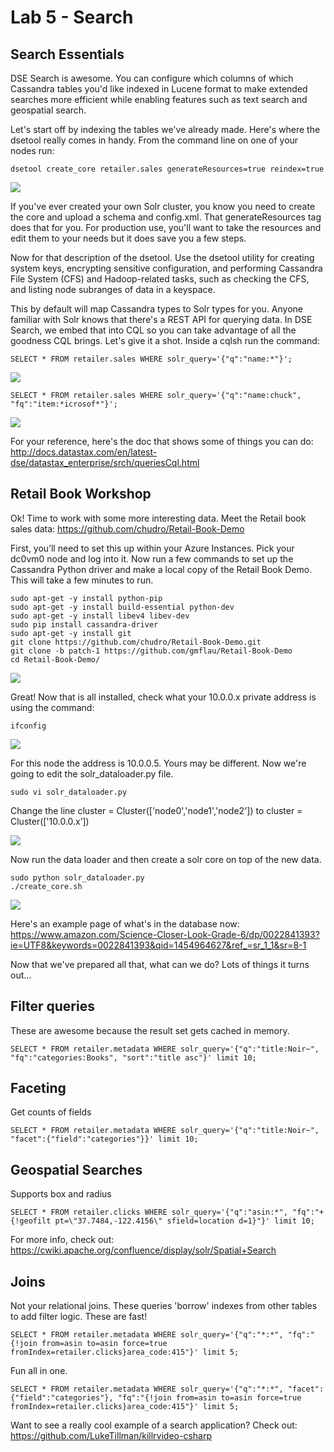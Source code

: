 # Lab 5 - Search

## Search Essentials

DSE Search is awesome. You can configure which columns of which Cassandra tables you'd like indexed in Lucene format to make extended searches more efficient while enabling features such as text search and geospatial search.

Let's start off by indexing the tables we've already made. Here's where the dsetool really comes in handy.  From the command line on one of your nodes run:

```
dsetool create_core retailer.sales generateResources=true reindex=true
```

![](./img/lab5-1makecore_v502.png)

If you've ever created your own Solr cluster, you know you need to create the core and upload a schema and config.xml. That generateResources tag does that for you. For production use, you'll want to take the resources and edit them to your needs but it does save you a few steps.

Now for that description of the dsetool. Use the dsetool utility for creating system keys, encrypting sensitive configuration, and performing Cassandra File System (CFS) and Hadoop-related tasks, such as checking the CFS, and listing node subranges of data in a keyspace.

This by default will map Cassandra types to Solr types for you. Anyone familiar with Solr knows that there's a REST API for querying data. In DSE Search, we embed that into CQL so you can take advantage of all the goodness CQL brings. Let's give it a shot.  Inside a cqlsh run the command:

```
SELECT * FROM retailer.sales WHERE solr_query='{"q":"name:*"}';
```

![](./img/lab5-2solrselect_v502.png)

```
SELECT * FROM retailer.sales WHERE solr_query='{"q":"name:chuck", "fq":"item:*icrosof*"}';
```

![](./img/lab5-3solrselect_v502.png)

For your reference, here's the doc that shows some of things you can do: http://docs.datastax.com/en/latest-dse/datastax_enterprise/srch/queriesCql.html

## Retail Book Workshop

Ok! Time to work with some more interesting data. Meet the Retail book sales data: https://github.com/chudro/Retail-Book-Demo

First, you’ll need to set this up within your Azure Instances. Pick your dc0vm0 node and log into it.  Now run a few commands to set up the Cassandra Python driver and make a local copy of the Retail Book Demo.  This will take a few minutes to run.

```
sudo apt-get -y install python-pip
sudo apt-get -y install build-essential python-dev
sudo apt-get -y install libev4 libev-dev
sudo pip install cassandra-driver
sudo apt-get -y install git
git clone https://github.com/chudro/Retail-Book-Demo.git
git clone -b patch-1 https://github.com/gmflau/Retail-Book-Demo
cd Retail-Book-Demo/
```

![](./img/lab5-4installs_v502.png)

Great!  Now that is all installed, check what your 10.0.0.x private address is using the command:

```
ifconfig
```

![](./img/lab5-5tenzero_v502.png)

For this node the address is 10.0.0.5.  Yours may be different.  Now we're going to edit the solr_dataloader.py file.

```
sudo vi solr_dataloader.py
```

Change the line cluster = Cluster(['node0','node1','node2']) to cluster = Cluster(['10.0.0.x’])

![](./img/lab5-6loaderip_v502.png)

Now run the data loader and then create a solr core on top of the new data.

```
sudo python solr_dataloader.py
./create_core.sh
```

![](./img/lab5-7coreandload_v502.png)

Here's an example page of what's in the database now: https://www.amazon.com/Science-Closer-Look-Grade-6/dp/0022841393?ie=UTF8&keywords=0022841393&qid=1454964627&ref_=sr_1_1&sr=8-1

Now that we've prepared all that, what can we do?  Lots of things it turns out...

## Filter queries

These are awesome because the result set gets cached in memory.

```
SELECT * FROM retailer.metadata WHERE solr_query='{"q":"title:Noir~", "fq":"categories:Books", "sort":"title asc"}' limit 10; 
```

## Faceting

Get counts of fields

```
SELECT * FROM retailer.metadata WHERE solr_query='{"q":"title:Noir~", "facet":{"field":"categories"}}' limit 10; 
```

## Geospatial Searches

Supports box and radius

```
SELECT * FROM retailer.clicks WHERE solr_query='{"q":"asin:*", "fq":"+{!geofilt pt=\"37.7484,-122.4156\" sfield=location d=1}"}' limit 10; 
```

For more info, check out: https://cwiki.apache.org/confluence/display/solr/Spatial+Search

## Joins

Not your relational joins. These queries 'borrow' indexes from other tables to add filter logic. These are fast!

```
SELECT * FROM retailer.metadata WHERE solr_query='{"q":"*:*", "fq":"{!join from=asin to=asin force=true fromIndex=retailer.clicks}area_code:415"}' limit 5; 
```

Fun all in one.

```
SELECT * FROM retailer.metadata WHERE solr_query='{"q":"*:*", "facet":{"field":"categories"}, "fq":"{!join from=asin to=asin force=true fromIndex=retailer.clicks}area_code:415"}' limit 5;
```

Want to see a really cool example of a search application?  Check out: https://github.com/LukeTillman/killrvideo-csharp


